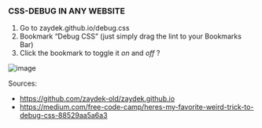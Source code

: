 ### CSS-DEBUG IN ANY WEBSITE

1. Go to zaydek.github.io/debug.css
2. Bookmark “Debug CSS” (just simply drag the lint to your Bookmarks Bar)
2. Click the bookmark to toggle it *on* and *off* ?

![image](https://user-images.githubusercontent.com/22046823/164815029-5dc09b4c-1263-4eff-b5ef-807250e15fb3.png)

Sources:
- https://github.com/zaydek-old/zaydek.github.io
- https://medium.com/free-code-camp/heres-my-favorite-weird-trick-to-debug-css-88529aa5a6a3
